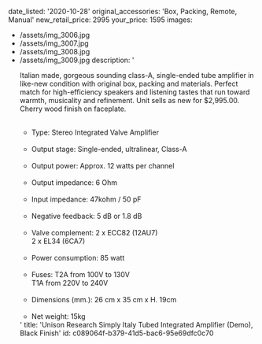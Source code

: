 date_listed: '2020-10-28'
original_accessories: 'Box, Packing, Remote, Manual'
new_retail_price: 2995
your_price: 1595
images:
  - /assets/img_3006.jpg
  - /assets/img_3007.jpg
  - /assets/img_3008.jpg
  - /assets/img_3009.jpg
description: '<p>Italian made, gorgeous sounding class-A, single-ended tube amplifier in like-new condition with original box, packing and materials. Perfect match for high-efficiency speakers and listening tastes that run toward warmth, musicality and refinement. Unit sells as new for $2,995.00. Cherry wood finish on faceplate.</p><ul><br><li>Type: Stereo Integrated Valve Amplifier</li><br><li>Output stage: Single-ended, ultralinear, Class-A</li><br><li>Output power: Approx. 12 watts per channel</li><br><li>Output impedance: 6 Ohm</li><br><li>Input impedance: 47kohm / 50 pF</li><br><li>Negative feedback: 5 dB or 1.8 dB</li><br><li>Valve complement: 2 x ECC82 (12AU7)<br>2 x EL34 (6CA7)</li><br><li>Power consumption: 85 watt</li><br><li>Fuses: T2A from 100V to 130V<br>T1A from 220V to 240V</li><br><li>Dimensions (mm.): 26 cm x 35 cm x H. 19cm</li><br><li>Net weight: 15kg</li></ul>'
title: 'Unison Research Simply Italy Tubed Integrated Amplifier (Demo), Black Finish'
id: c089064f-b379-41d5-bac6-95e69dfc0c70
